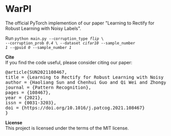 # WarPI
The official PyTorch implemention of our paper "Learning to Rectify for Robust Learning with Noisy Labels".


Run 
<code>python main.py --corruption_type <i>flip</i> \\ 
                     --corruption_prob <i>0.4</i> \\
                     --dataset <i>cifar10</i> --sample_number <i>1</i> --gpuid <i>0</i> --sample_number <i>1</i> </code>


<b>Cite</b>\
If you find the code useful, please consider citing our paper:

<pre>
@article{SUN2021108467,
title = {Learning to Rectify for Robust Learning with Noisy Labels},
author = {Haoliang Sun and Chenhui Guo and Qi Wei and Zhongyi Han and Yilong Yin},
journal = {Pattern Recognition},
pages = {108467},
year = {2021},
issn = {0031-3203},
doi = {https://doi.org/10.1016/j.patcog.2021.108467}
}</pre>

<b>License</b>\
This project is licensed under the terms of the MIT license.
